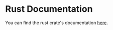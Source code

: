 # Rust Documentation
You can find the rust crate's documentation [here](https://docs.rs/multisql/latest/multisql/).